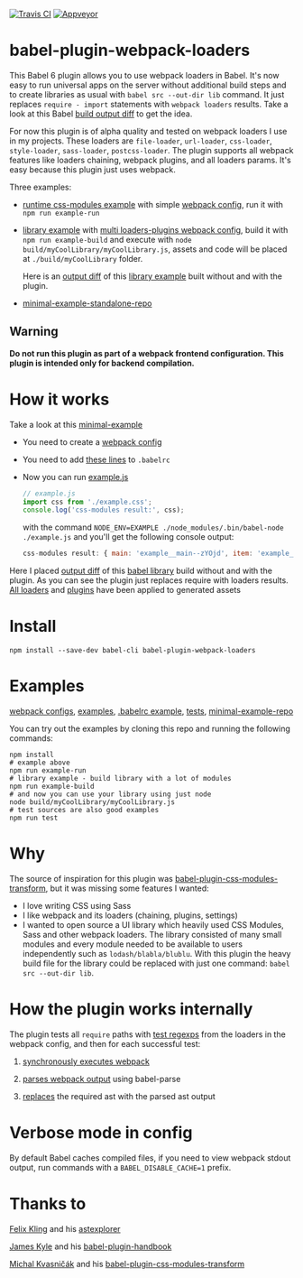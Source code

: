 [![Travis CI](https://travis-ci.org/istarkov/babel-plugin-webpack-loaders.svg?branch=master)](https://travis-ci.org/istarkov/babel-plugin-webpack-loaders)
[![Appveyor](https://ci.appveyor.com/api/projects/status/r4rctajjme24wl0q?svg=true)](https://ci.appveyor.com/project/istarkov/babel-plugin-webpack-loaders)

# babel-plugin-webpack-loaders

This Babel 6 plugin allows you to use webpack loaders in Babel.
It's now easy to run universal apps on the server without additional build steps and to create libraries as usual with `babel src --out-dir lib` command.
It just replaces `require - import` statements with `webpack loaders` results. Take a look at this Babel [build output  diff](https://github.com/istarkov/babel-plugin-webpack-loaders/commit/2a7a6d1e61ea3d052b34afd5c3abc46f075d277c#diff-4) to get the idea.

For now this plugin is of alpha quality and tested on webpack loaders I use in my projects.
These loaders are `file-loader`, `url-loader`, `css-loader`, `style-loader`, `sass-loader`, `postcss-loader`.
The plugin supports all webpack features like loaders chaining, webpack plugins, and all loaders params. It's easy because this plugin just uses webpack.

Three examples:

- [runtime css-modules example](https://github.com/istarkov/babel-plugin-webpack-loaders/blob/master/examples/runExample/run.js) with simple [webpack config](https://github.com/istarkov/babel-plugin-webpack-loaders/blob/master/examples_webpack_configs/run.webpack.config.js),
run it with `npm run example-run`

- [library example](https://github.com/istarkov/babel-plugin-webpack-loaders/blob/master/examples/myCoolLibrary/myCoolLibrary.js) with [multi loaders-plugins webpack config](https://github.com/istarkov/babel-plugin-webpack-loaders/blob/master/examples_webpack_configs/lib.webpack.config.js),
build it with `npm run example-build` and execute with `node build/myCoolLibrary/myCoolLibrary.js`, assets and code will be placed at `./build/myCoolLibrary` folder.

  Here is an [output diff](https://github.com/istarkov/babel-plugin-webpack-loaders/commit/2a7a6d1e61ea3d052b34afd5c3abc46f075d277c#diff-4) of this [library example](https://github.com/istarkov/babel-plugin-webpack-loaders/blob/master/examples/myCoolLibrary/myCoolLibrary.js) built without and with the plugin.

- [minimal-example-standalone-repo](https://github.com/istarkov/minimal-example-for-babel-plugin-webpack-loaders)

## Warning

**Do not run this plugin as part of a webpack frontend configuration. This plugin is intended only for backend compilation.**


# How it works

Take a look at this [minimal-example](https://github.com/istarkov/minimal-example-for-babel-plugin-webpack-loaders)

- You need to create a [webpack config](https://github.com/istarkov/minimal-example-for-babel-plugin-webpack-loaders/blob/master/webpack.config.js)

- You need to add [these lines](https://github.com/istarkov/minimal-example-for-babel-plugin-webpack-loaders/blob/master/.babelrc#L1-L16) to `.babelrc`

- Now you can run [example.js](https://github.com/istarkov/minimal-example-for-babel-plugin-webpack-loaders/blob/master/example.js)

  ```javascript
  // example.js
  import css from './example.css';
  console.log('css-modules result:', css);
  ```

  with the command `NODE_ENV=EXAMPLE ./node_modules/.bin/babel-node ./example.js` and you'll get the following console output:

  ```javascript
  css-modules result: { main: 'example__main--zYOjd', item: 'example__item--W9XoN' }
  ```

Here I placed [output diff](https://github.com/istarkov/babel-plugin-webpack-loaders/commit/2a7a6d1e61ea3d052b34afd5c3abc46f075d277c#diff-4)
of this [babel library](https://github.com/istarkov/babel-plugin-webpack-loaders/blob/master/examples/myCoolLibrary/myCoolLibrary.js) build without and with the plugin.
As you can see the plugin just replaces require with loaders results. [All loaders](https://github.com/istarkov/babel-plugin-webpack-loaders/blob/example-output/build/myCoolLibrary/assets/myCoolStyle.css#L12) and [plugins](https://github.com/istarkov/babel-plugin-webpack-loaders/blob/example-output/build/myCoolLibrary/assets/myCoolStyle.css#L4) have been applied to generated assets


# Install

```shell
npm install --save-dev babel-cli babel-plugin-webpack-loaders
```

# Examples

[webpack configs](https://github.com/istarkov/babel-plugin-webpack-loaders/tree/master/examples_webpack_configs),
[examples](https://github.com/istarkov/babel-plugin-webpack-loaders/tree/master/examples),
[.babelrc example](https://github.com/istarkov/babel-plugin-webpack-loaders/blob/master/.babelrc),
[tests](https://github.com/istarkov/babel-plugin-webpack-loaders/tree/master/test),
[minimal-example-repo](https://github.com/istarkov/minimal-example-for-babel-plugin-webpack-loaders)

You can try out the examples by cloning this repo and running the following commands:

```shell
npm install
# example above
npm run example-run
# library example - build library with a lot of modules
npm run example-build
# and now you can use your library using just node
node build/myCoolLibrary/myCoolLibrary.js
# test sources are also good examples
npm run test
```

# Why

The source of inspiration for this plugin was [babel-plugin-css-modules-transform](https://github.com/michalkvasnicak/babel-plugin-css-modules-transform), but it was missing some features I wanted:

- I love writing CSS using Sass
- I like webpack and its loaders (chaining, plugins, settings)
- I wanted to open source a UI library which heavily used CSS Modules, Sass and other webpack loaders.
  The library consisted of many small modules and every module needed to be available to users independently such as  `lodash/blabla/blublu`.
  With this plugin the heavy build file for the library could be replaced with just one command: `babel src --out-dir lib`.

# How the plugin works internally

The plugin tests all `require` paths with [test regexps](https://github.com/istarkov/babel-plugin-webpack-loaders/blob/master/src/plugin.js#L91) from the loaders in the webpack config, and then for each successful test:

1. [synchronously executes webpack](https://github.com/istarkov/babel-plugin-webpack-loaders/blob/master/src/runWebPackSync.js#L15-L16)

2. [parses webpack output](https://github.com/istarkov/babel-plugin-webpack-loaders/blob/master/src/plugin.js#L7) using babel-parse

3. [replaces](https://github.com/istarkov/babel-plugin-webpack-loaders/blob/master/src/plugin.js#L104) the required ast with the parsed ast output

# Verbose mode in config

By default Babel caches compiled files, if you need to view webpack stdout output, run commands with a
`BABEL_DISABLE_CACHE=1` prefix.

# Thanks to

[Felix Kling](https://github.com/fkling) and his [astexplorer](https://github.com/fkling/astexplorer)

[James Kyle](https://github.com/thejameskyle) and his [babel-plugin-handbook](https://github.com/thejameskyle/babel-plugin-handbook)

[Michal Kvasničák](https://github.com/michalkvasnicak) and his [babel-plugin-css-modules-transform](https://github.com/michalkvasnicak/babel-plugin-css-modules-transform)
